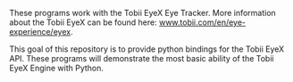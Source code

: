 These programs work with the Tobii EyeX Eye Tracker. More information about the Tobii EyeX can be found here: www.tobii.com/en/eye-experience/eyex.  



This goal of this repository is to provide python bindings for the Tobii EyeX API.  These programs will demonstrate the most basic ability of the Tobii EyeX Engine with Python.
